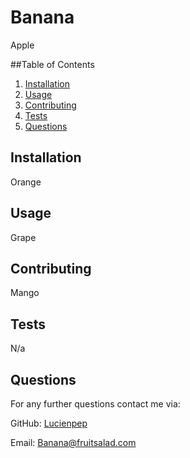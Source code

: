 
  # Banana
  
  Apple
  
  ##Table of Contents
  1. [Installation](#Installation)
  2. [Usage](#Usage)
  3. [Contributing](#Contributing)
  4. [Tests](#Tests)
  5. [Questions](#Questions)
  
  ## Installation
  Orange
  
  ## Usage
  Grape
  
  ## Contributing
  Mango
  
  ## Tests
  N/a

  ## Questions
  For any further questions contact me via:
  
  GitHub: [Lucienpep](https://github.com/Lucienpep)
  
  Email: <Banana@fruitsalad.com>
  
  